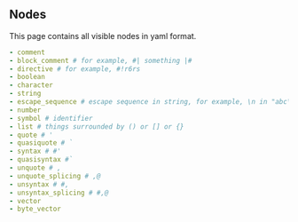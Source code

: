 ## Nodes

This page contains all visible nodes in yaml format.

```yaml
- comment
- block_comment # for example, #| something |#
- directive # for example, #!r6rs
- boolean
- character
- string
- escape_sequence # escape sequence in string, for example, \n in "abc\n"
- number
- symbol # identifier
- list # things surrounded by () or [] or {}
- quote # '
- quasiquote # `
- syntax # #'
- quasisyntax #`
- unquote # ,
- unquote_splicing # ,@
- unsyntax # #,
- unsyntax_splicing # #,@
- vector
- byte_vector
```

